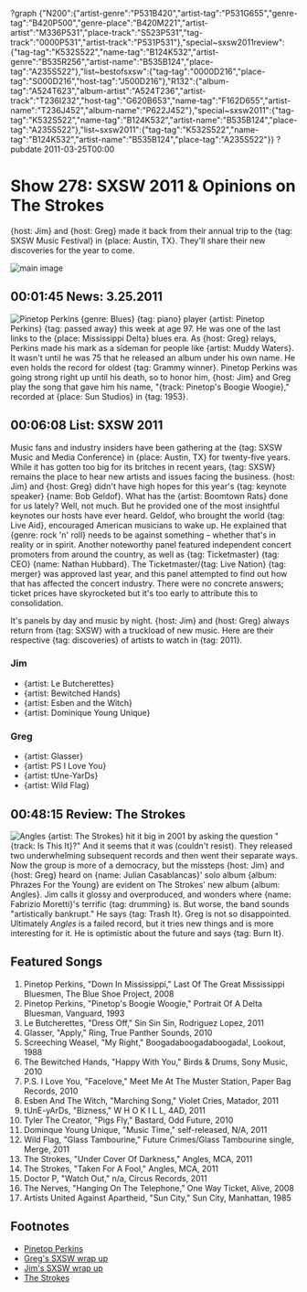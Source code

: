 ?graph {"N200":{"artist-genre":"P531B420","artist-tag":"P531G655","genre-tag":"B420P500","genre-place":"B420M221","artist-artist":"M336P531","place-track":"S523P531","tag-track":"0000P531","artist-track":"P531P531"},"special~sxsw2011review":{"tag-tag":"K532S522","name-tag":"B124K532","artist-genre":"B535R256","artist-name":"B535B124","place-tag":"A235S522"},"list~bestofsxsw":{"tag-tag":"0000D216","place-tag":"S000D216","host-tag":"J500D216"},"R132":{"album-tag":"A524T623","album-artist":"A524T236","artist-track":"T236I232","host-tag":"G620B653","name-tag":"F162D655","artist-name":"T236J452","album-name":"P622J452"},"special~sxsw2011":{"tag-tag":"K532S522","name-tag":"B124K532","artist-name":"B535B124","place-tag":"A235S522"},"list~sxsw2011":{"tag-tag":"K532S522","name-tag":"B124K532","artist-name":"B535B124","place-tag":"A235S522"}}
?pubdate 2011-03-25T00:00

# Show 278: SXSW 2011 & Opinions on The Strokes 
{host: Jim} and {host: Greg} made it back from their annual trip to the {tag: SXSW Music Festival} in {place: Austin, TX}. They'll share their new discoveries for the year to come.

![main image](http://static.soundopinions.org/images/2011/sxsw.jpg)

## 00:01:45 News: 3.25.2011
![Pinetop Perkins](//static.soundopinions.org/images/2011/pinetopperkins.jpg)
{genre: Blues} {tag: piano} player {artist: Pinetop Perkins} {tag: passed away} this week at age 97. He was one of the last links to the {place: Mississippi Delta} blues era. As {host: Greg} relays, Perkins made his mark as a sideman for people like {artist: Muddy Waters}. It wasn't until he was 75 that he released an album under his own name. He even holds the record for oldest {tag: Grammy winner}. Pinetop Perkins was going strong right up until his death, so to honor him, {host: Jim} and Greg play the song that gave him his name, "{track: Pinetop's Boogie Woogie}," recorded at {place: Sun Studios} in {tag: 1953}.

## 00:06:08 List: SXSW 2011
Music fans and industry insiders have been gathering at the {tag: SXSW Music and Media Conference} in {place: Austin, TX} for twenty-five years. While it has gotten too big for its britches in recent years, {tag: SXSW} remains the place to hear new artists and issues facing the business. {host: Jim} and {host: Greg} didn't have high hopes for this year's {tag: keynote speaker} {name: Bob Geldof}. What has the {artist: Boomtown Rats} done for us lately? Well, not much. But he provided one of the most insightful keynotes our hosts have ever heard. Geldof, who brought the world {tag: Live Aid}, encouraged American musicians to wake up. He explained that {genre: rock 'n' roll} needs to be against something – whether that's in reality or in spirit. Another noteworthy panel featured independent concert promoters from around the country, as well as {tag: Ticketmaster} {tag: CEO} {name: Nathan Hubbard}. The Ticketmaster/{tag: Live Nation} {tag: merger} was approved last year, and this panel attempted to find out how that has affected the concert industry. There were no concrete answers; ticket prices have skyrocketed but it's too early to attribute this to consolidation.

It's panels by day and music by night. {host: Jim} and {host: Greg} always return from {tag: SXSW} with a truckload of new music. Here are their respective {tag: discoveries} of artists to watch in {tag: 2011}.

### Jim
- {artist: Le Butcherettes}
- {artist: Bewitched Hands}
- {artist: Esben and the Witch}
- {artist: Dominique Young Unique}

### Greg
- {artist: Glasser}
- {artist: PS I Love You}
- {artist: tUne-YarDs}
- {artist: Wild Flag}

## 00:48:15 Review: The Strokes
![Angles](http://is5.mzstatic.com/image/thumb/Music/v4/13/44/88/13448800-3f80-4e3a-b8b0-9759a025d268/source/600x600bb.jpg "560289/420041733")
{artist: The Strokes} hit it big in 2001 by asking the question "{track: Is This It}?" And it seems that it was (couldn't resist). They released two underwhelming subsequent records and then went their separate ways. Now the group is more of a democracy, but the missteps {host: Jim} and {host: Greg} heard on {name: Julian Casablancas}' solo album {album: Phrazes For the Young} are evident on The Strokes' new album {album: Angles}. Jim calls it glossy and overproduced, and wonders where {name: Fabrizio Moretti}'s terrific {tag: drumming} is. But worse, the band sounds "artistically bankrupt." He says {tag: Trash It}. Greg is not so disappointed. Ultimately *Angles* is a failed record, but it tries new things and is more interesting for it. He is optimistic about the future and says {tag: Burn It}.


## Featured Songs
1. Pinetop Perkins, "Down In Mississippi," Last Of The Great Mississippi Bluesmen, The Blue Shoe Project, 2008
2. Pinetop Perkins, "Pinetop's Boogie Woogie," Portrait Of A Delta Bluesman, Vanguard, 1993
3. Le Butcherettes, "Dress Off," Sin Sin Sin, Rodriguez Lopez, 2011
4. Glasser, "Apply," Ring, True Panther Sounds, 2010
5. Screeching Weasel, "My Right," Boogadaboogadaboogada!, Lookout, 1988
6. The Bewitched Hands, "Happy With You," Birds & Drums, Sony Music, 2010
7. P.S. I Love You, "Facelove," Meet Me At The Muster Station, Paper Bag Records, 2010
8. Esben And The Witch, "Marching Song," Violet Cries, Matador, 2011
9. tUnE-yArDs, "Bizness," W H O K I L L, 4AD, 2011
10. Tyler The Creator, "Pigs Fly," Bastard, Odd Future, 2010
11. Dominque Young Unique, "Music Time," self-released, N/A, 2011
12. Wild Flag, "Glass Tambourine," Future Crimes/Glass Tambourine single, Merge, 2011
13. The Strokes, "Under Cover Of Darkness," Angles, MCA, 2011
14. The Strokes, "Taken For A Fool," Angles, MCA, 2011
15. Doctor P, "Watch Out," n/a, Circus Records, 2011
16. The Nerves, "Hanging On The Telephone," One Way Ticket, Alive, 2008
17. Artists United Against Apartheid, "Sun City," Sun City, Manhattan, 1985

## Footnotes
- [Pinetop Perkins](http://www.pinetopperkins.com/)
- [Greg's SXSW wrap up](http://articles.chicagotribune.com/2011-03-20/entertainment/sc-ent-0320-sxsw-20110320_1_bands-mary-timony-new-guitar-hero)
- [Jim's SXSW wrap up](http://www.wbez.org/blog/jim-derogatis/2011-03-20/sxsw-2011-saturday-night%E2%80%94and-that%E2%80%99s-wrap-83987)
- [The Strokes](http://www.thestrokes.com/us/home)

